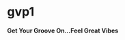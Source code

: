 # gvp1
**Get Your Groove On...Feel Great Vibes**
<center <img src="img/Great_vibes_publishing-transparent250.png" />
